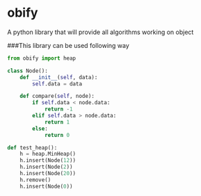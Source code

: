 # obify
A python library that will provide all algorithms working on object 

###This library can be used following way

```python
from obify import heap

class Node():
    def __init__(self, data):
        self.data = data

    def compare(self, node):
        if self.data < node.data:
            return -1
        elif self.data > node.data:
            return 1
        else:
            return 0

def test_heap():
    h = heap.MinHeap()
    h.insert(Node(12))
    h.insert(Node(2))
    h.insert(Node(20))
    h.remove()
    h.insert(Node(0))
```
